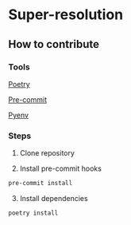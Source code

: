 # Super-resolution

## How to contribute

### Tools

[Poetry](https://python-poetry.org/)

[Pre-commit](https://pre-commit.com/)

[Pyenv](https://github.com/pyenv/pyenv)

### Steps

1. Clone repository

2. Install pre-commit hooks

```sh
pre-commit install
```

3. Install dependencies

```sh
poetry install
```
